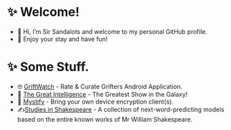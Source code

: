 # ✨ Welcome!
- 👋 Hi, I’m Sir Sandalots and welcome to my personal GitHub profile.
- 🍹 Enjoy your stay and have fun!

# ✨ Some Stuff.
- 🤓 [GriftWatch](https://github.com/Sandalots/GriftWatch/tree/main) - Rate & Curate Grifters Android Application.
- 🧑‍ [The Great Intelligence](https://www.sandymacdonald.co.uk) - The Greatest Show in the Galaxy!
- 🤫 [Mystify](https://github.com/Sandalots/Mystify) - Bring your own device encryption client(s).
- ✍️[Studies in Shakespeare](https://github.com/Sandalots/Studies-in-Shakespeare) - A collection of next-word-predicting models based on the entire known works of Mr William Shakespeare.
